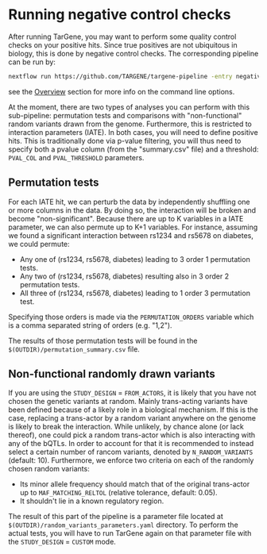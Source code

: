 # Running negative control checks

After running TarGene, you may want to perform some quality control checks on your positive hits. Since true positives are not ubiquitous in biology, this is done by negative control checks. The corresponding pipeline can be run by:

```bash
nextflow run https://github.com/TARGENE/targene-pipeline -entry negativeControl -r vX -profile P -resume -with-trace -with-report
```

see the [Overview](@ref) section for more info on the command line options.

At the moment, there are two types of analyses you can perform with this sub-pipeline: permutation tests and comparisons with "non-functional" random variants drawn from the genome. Furthermore, this is restricted to interaction parameters (IATE). In both cases, you will need to define positive hits. This is traditionally done via p-value filtering, you will thus need to specify both a pvalue column (from the "summary.csv" file) and a threshold: `PVAL_COL` and `PVAL_THRESHOLD` parameters.

## Permutation tests

For each IATE hit, we can perturb the data by independently shuffling one or more columns in the data. By doing so, the interaction will be broken and become "non-significant". Because there are up to K variables in a IATE parameter, we can also permute up to K+1 variables. For instance, assuming we found a significant interaction between rs1234 and rs5678 on diabetes, we could permute:

- Any one of (rs1234, rs5678, diabetes) leading to 3 order 1 permutation tests.
- Any two of (rs1234, rs5678, diabetes) resulting also in 3 order 2 permutation tests.
- All three of (rs1234, rs5678, diabetes) leading to 1 order 3 permutation test.

Specifying those orders is made via the `PERMUTATION_ORDERS` variable which is a comma separated string of orders (e.g. "1,2").

The results of those permutation tests will be found in the `$(OUTDIR)/permutation_summary.csv` file.

## Non-functional randomly drawn variants

If you are using the `STUDY_DESIGN` = `FROM_ACTORS`, it is likely that you have not chosen the genetic variants at random. Mainly trans-acting variants have been defined because of a likely role in a biological mechanism. If this is the case, replacing a trans-actor by a random variant anywhere on the genome is likely to break the interaction. While unlikely, by chance alone (or lack thereof), one could pick a random trans-actor which is also interacting with any of the bQTLs. In order to account for that it is recommended to instead select a certain number of rancom variants, denoted by `N_RANDOM_VARIANTS` (default: 10). Furthermore, we enforce two criteria on each of the randomly chosen random variants:

- Its minor allele frequency should match that of the original trans-actor up to `MAF_MATCHING_RELTOL` (relative tolerance, default: 0.05).
- It shouldn't lie in a known regulatory region.

The result of this part of the pipeline is a parameter file located at `$(OUTDIR)/random_variants_parameters.yaml` directory. To perform the actual tests, you will have to run TarGene again on that parameter file with the  `STUDY_DESIGN` = `CUSTOM` mode.
